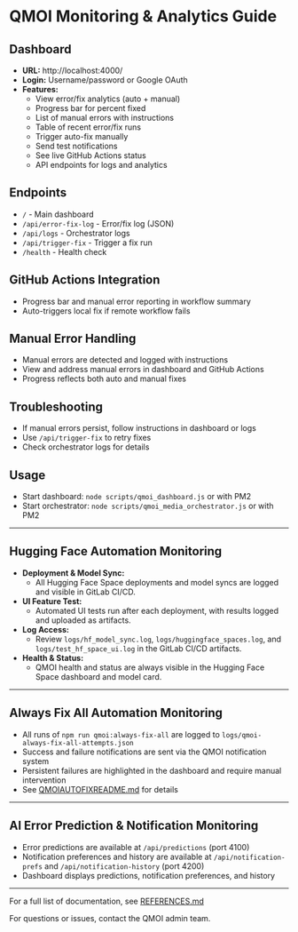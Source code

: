 # QMOI Monitoring & Analytics Guide

## Dashboard

- **URL:** http://localhost:4000/
- **Login:** Username/password or Google OAuth
- **Features:**
  - View error/fix analytics (auto + manual)
  - Progress bar for percent fixed
  - List of manual errors with instructions
  - Table of recent error/fix runs
  - Trigger auto-fix manually
  - Send test notifications
  - See live GitHub Actions status
  - API endpoints for logs and analytics

## Endpoints

- `/` - Main dashboard
- `/api/error-fix-log` - Error/fix log (JSON)
- `/api/logs` - Orchestrator logs
- `/api/trigger-fix` - Trigger a fix run
- `/health` - Health check

## GitHub Actions Integration

- Progress bar and manual error reporting in workflow summary
- Auto-triggers local fix if remote workflow fails

## Manual Error Handling

- Manual errors are detected and logged with instructions
- View and address manual errors in dashboard and GitHub Actions
- Progress reflects both auto and manual fixes

## Troubleshooting

- If manual errors persist, follow instructions in dashboard or logs
- Use `/api/trigger-fix` to retry fixes
- Check orchestrator logs for details

## Usage

- Start dashboard: `node scripts/qmoi_dashboard.js` or with PM2
- Start orchestrator: `node scripts/qmoi_media_orchestrator.js` or with PM2

---

## Hugging Face Automation Monitoring

- **Deployment & Model Sync:**
  - All Hugging Face Space deployments and model syncs are logged and visible in GitLab CI/CD.
- **UI Feature Test:**
  - Automated UI tests run after each deployment, with results logged and uploaded as artifacts.
- **Log Access:**
  - Review `logs/hf_model_sync.log`, `logs/huggingface_spaces.log`, and `logs/test_hf_space_ui.log` in the GitLab CI/CD artifacts.
- **Health & Status:**
  - QMOI health and status are always visible in the Hugging Face Space dashboard and model card.

---

## Always Fix All Automation Monitoring

- All runs of `npm run qmoi:always-fix-all` are logged to `logs/qmoi-always-fix-all-attempts.json`
- Success and failure notifications are sent via the QMOI notification system
- Persistent failures are highlighted in the dashboard and require manual intervention
- See [QMOIAUTOFIXREADME.md](./QMOIAUTOFIXREADME.md) for details

---

## AI Error Prediction & Notification Monitoring

- Error predictions are available at `/api/predictions` (port 4100)
- Notification preferences and history are available at `/api/notification-prefs` and `/api/notification-history` (port 4200)
- Dashboard displays predictions, notification preferences, and history

---

For a full list of documentation, see [REFERENCES.md](./REFERENCES.md)

For questions or issues, contact the QMOI admin team.
